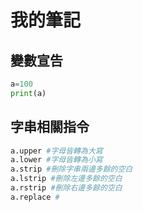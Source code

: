 # 我的筆記

## 變數宣告
```python
a=100
print(a)
```

## 字串相關指令
```python
a.upper #字母皆轉為大寫
a.lower #字母皆轉為小寫
a.strip #刪除字串兩邊多餘的空白
a.lstrip #刪除左邊多餘的空白
a.rstrip #刪除右邊多餘的空白
a.replace #
